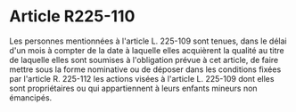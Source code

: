 # Article R225-110

Les personnes mentionnées à l'article L. 225-109 sont tenues, dans le délai d'un mois à compter de la date à laquelle elles acquièrent la qualité au titre de laquelle elles sont soumises à l'obligation prévue à cet article, de faire mettre sous la forme nominative ou de déposer dans les conditions fixées par l'article R. 225-112 les actions visées à l'article L. 225-109 dont elles sont propriétaires ou qui appartiennent à leurs enfants mineurs non émancipés.
